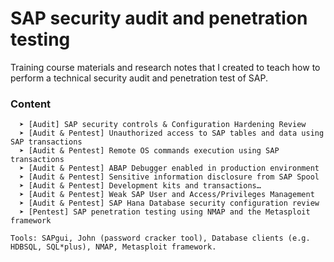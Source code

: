 # SAP security audit and penetration testing

Training course materials and research notes that I created to teach how to perform a technical security audit and penetration test of SAP.

### Content
```
  ➤ [Audit] SAP security controls & Configuration Hardening Review
  ➤ [Audit & Pentest] Unauthorized access to SAP tables and data using SAP transactions
  ➤ [Audit & Pentest] Remote OS commands execution using SAP transactions 
  ➤ [Audit & Pentest] ABAP Debugger enabled in production environment 
  ➤ [Audit & Pentest] Sensitive information disclosure from SAP Spool 
  ➤ [Audit & Pentest] Development kits and transactions… 
  ➤ [Audit & Pentest] Weak SAP User and Access/Privileges Management
  ➤ [Audit & Pentest] SAP Hana Database security configuration review 
  ➤ [Pentest] SAP penetration testing using NMAP and the Metasploit framework

Tools: SAPgui, John (password cracker tool), Database clients (e.g. HDBSQL, SQL*plus), NMAP, Metasploit framework.
